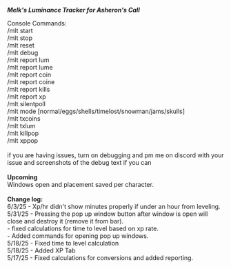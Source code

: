 ***Melk's Luminance Tracker for Asheron's Call***

Console Commands: <br />
/mlt start <br />
/mlt stop <br />
/mlt reset <br />
/mlt debug <br />
/mlt report lum <br />
/mlt report lume <br />
/mlt report coin <br />
/mlt report coine <br />
/mlt report kills <br />
/mlt report xp <br />
/mlt silentpoll <br />
/mlt mode [normal/eggs/shells/timelost/snowman/jams/skulls] <br />
/mlt txcoins <br />
/mlt txlum <br />
/mlt killpop <br />
/mlt xppop <br />
 <br />
if you are having issues, turn on debugging and pm me on discord with your issue and screenshots of the debug text if you can
<br />
<br />
**Upcoming** <br />
Windows open and placement saved per character. <br />
<br />
**Change log:**<br />
6/3/25  - Xp/hr didn't show minutes properly if under an hour from leveling. <br />
5/31/25 - Pressing the pop up window button after window is open will close and destroy it (remove it from bar).<br />
        - fixed calculations for time to level based on xp rate.<br />
        - Added commands for opening pop up windows.<br />
5/18/25 - Fixed time to level calculation<br />
5/18/25 - Added XP Tab<br />
5/17/25 - Fixed calculations for conversions and added reporting.<br />
